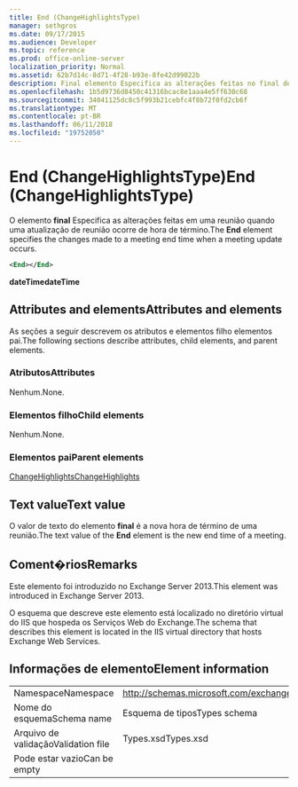 ```yaml
---
title: End (ChangeHighlightsType)
manager: sethgros
ms.date: 09/17/2015
ms.audience: Developer
ms.topic: reference
ms.prod: office-online-server
localization_priority: Normal
ms.assetid: 62b7d14c-8d71-4f28-b93e-8fe42d99022b
description: Final elemento Especifica as alterações feitas no final de uma reunião de tempo quando ocorre uma atualização de reunião.
ms.openlocfilehash: 1b5d9736d8450c41316bcac8e1aaa4e5ff630c68
ms.sourcegitcommit: 34041125dc8c5f993b21cebfc4f8b72f0fd2cb6f
ms.translationtype: MT
ms.contentlocale: pt-BR
ms.lasthandoff: 06/11/2018
ms.locfileid: "19752050"
---
```

# <a name="end-changehighlightstype"></a><span data-ttu-id="220bc-103">End (ChangeHighlightsType)</span><span class="sxs-lookup"><span data-stu-id="220bc-103">End (ChangeHighlightsType)</span></span>

<span data-ttu-id="220bc-104">O elemento **final** Especifica as alterações feitas em uma reunião quando uma atualização de reunião ocorre de hora de término.</span><span class="sxs-lookup"><span data-stu-id="220bc-104">The **End** element specifies the changes made to a meeting end time when a meeting update occurs.</span></span> 
  
```XML
<End></End>
```

 <span data-ttu-id="220bc-105">**dateTime**</span><span class="sxs-lookup"><span data-stu-id="220bc-105">**dateTime**</span></span>
## <a name="attributes-and-elements"></a><span data-ttu-id="220bc-106">Attributes and elements</span><span class="sxs-lookup"><span data-stu-id="220bc-106">Attributes and elements</span></span>

<span data-ttu-id="220bc-107">As seções a seguir descrevem os atributos e elementos filho elementos pai.</span><span class="sxs-lookup"><span data-stu-id="220bc-107">The following sections describe attributes, child elements, and parent elements.</span></span>
  
### <a name="attributes"></a><span data-ttu-id="220bc-108">Atributos</span><span class="sxs-lookup"><span data-stu-id="220bc-108">Attributes</span></span>

<span data-ttu-id="220bc-109">Nenhum.</span><span class="sxs-lookup"><span data-stu-id="220bc-109">None.</span></span>
  
### <a name="child-elements"></a><span data-ttu-id="220bc-110">Elementos filho</span><span class="sxs-lookup"><span data-stu-id="220bc-110">Child elements</span></span>

<span data-ttu-id="220bc-111">Nenhum.</span><span class="sxs-lookup"><span data-stu-id="220bc-111">None.</span></span>
  
### <a name="parent-elements"></a><span data-ttu-id="220bc-112">Elementos pai</span><span class="sxs-lookup"><span data-stu-id="220bc-112">Parent elements</span></span>

[<span data-ttu-id="220bc-113">ChangeHighlights</span><span class="sxs-lookup"><span data-stu-id="220bc-113">ChangeHighlights</span></span>](changehighlights.md)
  
## <a name="text-value"></a><span data-ttu-id="220bc-114">Text value</span><span class="sxs-lookup"><span data-stu-id="220bc-114">Text value</span></span>

<span data-ttu-id="220bc-115">O valor de texto do elemento **final** é a nova hora de término de uma reunião.</span><span class="sxs-lookup"><span data-stu-id="220bc-115">The text value of the **End** element is the new end time of a meeting.</span></span> 
  
## <a name="remarks"></a><span data-ttu-id="220bc-116">Coment�rios</span><span class="sxs-lookup"><span data-stu-id="220bc-116">Remarks</span></span>

<span data-ttu-id="220bc-117">Este elemento foi introduzido no Exchange Server 2013.</span><span class="sxs-lookup"><span data-stu-id="220bc-117">This element was introduced in Exchange Server 2013.</span></span>
  
<span data-ttu-id="220bc-118">O esquema que descreve este elemento está localizado no diretório virtual do IIS que hospeda os Serviços Web do Exchange.</span><span class="sxs-lookup"><span data-stu-id="220bc-118">The schema that describes this element is located in the IIS virtual directory that hosts Exchange Web Services.</span></span>
  
## <a name="element-information"></a><span data-ttu-id="220bc-119">Informações de elemento</span><span class="sxs-lookup"><span data-stu-id="220bc-119">Element information</span></span>

|||
|:-----|:-----|
|<span data-ttu-id="220bc-120">Namespace</span><span class="sxs-lookup"><span data-stu-id="220bc-120">Namespace</span></span>  <br/> |http://schemas.microsoft.com/exchange/services/2006/types  <br/> |
|<span data-ttu-id="220bc-121">Nome do esquema</span><span class="sxs-lookup"><span data-stu-id="220bc-121">Schema name</span></span>  <br/> |<span data-ttu-id="220bc-122">Esquema de tipos</span><span class="sxs-lookup"><span data-stu-id="220bc-122">Types schema</span></span>  <br/> |
|<span data-ttu-id="220bc-123">Arquivo de validação</span><span class="sxs-lookup"><span data-stu-id="220bc-123">Validation file</span></span>  <br/> |<span data-ttu-id="220bc-124">Types.xsd</span><span class="sxs-lookup"><span data-stu-id="220bc-124">Types.xsd</span></span>  <br/> |
|<span data-ttu-id="220bc-125">Pode estar vazio</span><span class="sxs-lookup"><span data-stu-id="220bc-125">Can be empty</span></span>  <br/> ||
   

